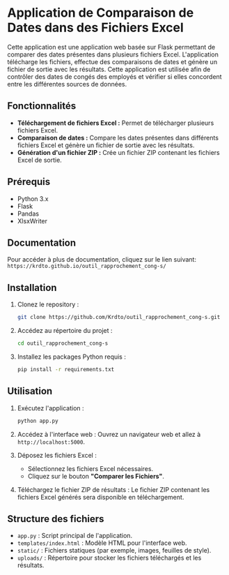 # Application de Comparaison de Dates dans des Fichiers Excel

Cette application est une application web basée sur Flask permettant de comparer des dates présentes dans plusieurs fichiers Excel. L'application télécharge les fichiers, effectue des comparaisons de dates et génère un fichier de sortie avec les résultats. Cette application est utilisée afin de contrôler des dates de congés des employés et vérifier si elles concordent entre les différentes sources de données.

## Fonctionnalités

- **Téléchargement de fichiers Excel :** Permet de télécharger plusieurs fichiers Excel.
- **Comparaison de dates :** Compare les dates présentes dans différents fichiers Excel et génère un fichier de sortie avec les résultats.
- **Génération d'un fichier ZIP :** Crée un fichier ZIP contenant les fichiers Excel de sortie.

## Prérequis

- Python 3.x
- Flask
- Pandas
- XlsxWriter

## Documentation

Pour accéder à plus de documentation, cliquez sur le lien suivant: `https://krdto.github.io/outil_rapprochement_cong-s/`

## Installation

1. Clonez le repository :
    ```bash
    git clone https://github.com/Krdto/outil_rapprochement_cong-s.git
    ```

2. Accédez au répertoire du projet :
    ```bash
    cd outil_rapprochement_cong-s
    ```

3. Installez les packages Python requis :
    ```bash
    pip install -r requirements.txt
    ```

## Utilisation

1. Exécutez l'application :
    ```bash
    python app.py
    ```

2. Accédez à l'interface web :
    Ouvrez un navigateur web et allez à `http://localhost:5000`.

3. Déposez les fichiers Excel :
    - Sélectionnez les fichiers Excel nécessaires.
    - Cliquez sur le bouton **"Comparer les Fichiers"**.

4. Téléchargez le fichier ZIP de résultats :
    Le fichier ZIP contenant les fichiers Excel générés sera disponible en téléchargement.

## Structure des fichiers

- `app.py` : Script principal de l'application.
- `templates/index.html` : Modèle HTML pour l'interface web.
- `static/` : Fichiers statiques (par exemple, images, feuilles de style).
- `uploads/` : Répertoire pour stocker les fichiers téléchargés et les résultats.
